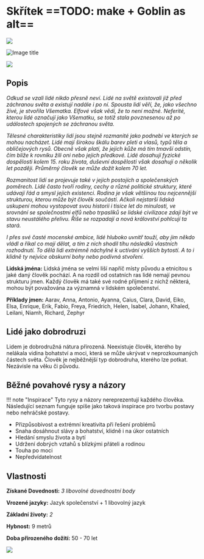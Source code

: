 # Skřítek ==TODO: make + Goblin as alt==

<img src="/assets/sep_line.png"/>

![Image title](/assets/OW/races/Human.png)

<img src="/assets/sep_line.png"/>

## Popis

*Odkud se vzali lidé nikdo přesně neví. Lidé na světě existovali již před záchranou světa a existují nadále i po ní. Spousta lidí věří, že, jako všechno živé, je stvořila Všematka. Elfové však vědí, že to není možné. Neferité, kterou lidé označují jako Všematku, se totiž stala povznesenou až po událostech spojených se záchranou světa.*

*Tělesné charakteristiky lidí jsou stejně rozmanité jako podnebí ve kterých se mohou nacházet. Lidé mají širokou škálu barev pleti a vlasů, typů těla a obličejových rysů. Obecně však platí, že jejich kůže má tím tmavší odstín, čím blíže k rovníku žili oni nebo jejich předkové. Lidé dosahují fyzické dospělosti kolem 15. roku života, duševní dospělosti však dosahují o několik let později. Průměrný člověk se může dožít kolem 70 let.*

*Rozmanitost lidí se projevuje také v jejich postojích a společenských poměrech. Lidé často tvoří rodiny, cechy a různé politické struktury, které udávají řád a smysl jejich existenci. Rodina je však většinou tou nejcennější strukturou, kterou může být člověk součástí. Ačkoli nejstarší lidská uskupení mohou vystopovat svou historii i tisíce let do minulosti, ve srovnání se společnostmi elfů nebo trpaslíků se lidské civilizace zdají být ve stavu neustálého přelivu. Říše se rozpadají a nová království pohlcují ta stará.*

*I přes své časté mocenské ambice, lidé hluboko uvnitř touží, aby jim někdo vládl a říkal co mají dělat, a tím z nich shodil tíhu následků vlastních rozhodnutí. To dělá lidi extrémně náchylné k uctívání vyšších bytostí. A to i klidně ty nejvíce obskurní bohy nebo podivná stvoření.*

**Lidská jména:** Lidská jména se velmi liší napříč místy původu a etnicitou s jaké daný člověk pochází. A na rozdíl od ostatních ras lidé nemají pevnou strukturu jmen. Každý člověk má také své rodné příjmení z nichž některá, mohou být považována za významná v lidském společenství.

**Příklady jmen:** Aarav, Anna, Antonio, Ayanna, Caius, Clara, David, Eiko, Elsa, Enrique, Erik, Fabio, Freya, Friedrich, Helen, Isabel, Johann, Khaled, Leilani, Niamh, Richard, Zephyr

## Lidé jako dobrodruzi

Lidem je dobrodružná nátura přirozená. Neexistuje člověk, kterého by nelákala vidina bohatství a moci, která se může ukrývat v neprozkoumaných částech světa. Člověk je nejběžnější typ dobrodruha, kterého lze potkat. Nezávisle na věku či původu.

## Běžné povahové rysy a názory

!!! note "Inspirace"
    Tyto rysy a názory nereprezentují každého člověka. Následující seznam funguje spíše jako taková inspirace pro tvorbu postavy nebo nehráčské postavy. 

- Přizpůsobivost a extrémní kreativita při řešení problémů
- Snaha dosáhnout slávy a bohatství, klidně i na úkor ostatních
- Hledání smyslu života a bytí
- Udržení dobrých vztahů s blízkými přáteli a rodinou
- Touha po moci
- Nepředvídatelnost

## Vlastnosti

**Získané Dovednosti:** *3 libovolné dovednostní body*

**Vrozené jazyky:** Jazyk společenství + 1 libovolný jazyk

**Základní životy:** *2*

**Hybnost:** 9 metrů

**Doba přirozeného dožití:** 50 - 70 let

<img src="/assets/sep_line.png"/>
